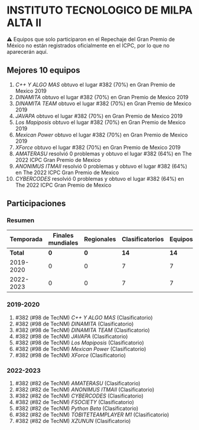 # INSTITUTO TECNOLOGICO DE MILPA ALTA II

:warning: Equipos que solo participaron en el Repechaje del Gran Premio de México no están registrados oficialmente en el ICPC, por lo que no aparecerán aquí.

## Mejores 10 equipos

1. _C++ Y ALGO MAS_ obtuvo el lugar #382 (70%) en Gran Premio de Mexico 2019
1. _DINAMITA_ obtuvo el lugar #382 (70%) en Gran Premio de Mexico 2019
1. _DINAMITA TEAM_ obtuvo el lugar #382 (70%) en Gran Premio de Mexico 2019
1. _JAVAPA_ obtuvo el lugar #382 (70%) en Gran Premio de Mexico 2019
1. _Los Mapiposis_ obtuvo el lugar #382 (70%) en Gran Premio de Mexico 2019
1. _Mexican Power_ obtuvo el lugar #382 (70%) en Gran Premio de Mexico 2019
1. _XForce_ obtuvo el lugar #382 (70%) en Gran Premio de Mexico 2019
1. _AMATERASU_ resolvió 0 problemas y obtuvo el lugar #382 (64%) en The 2022 ICPC Gran Premio de Mexico
1. _ANONIMUS ITMAII_ resolvió 0 problemas y obtuvo el lugar #382 (64%) en The 2022 ICPC Gran Premio de Mexico
1. _CYBERCODES_ resolvió 0 problemas y obtuvo el lugar #382 (64%) en The 2022 ICPC Gran Premio de Mexico

## Participaciones

### Resumen

| Temporada | Finales mundiales | Regionales | Clasificatorios | Equipos |
| --- | --- | --- | --- | --- |
| **Total** | **0** | **0** | **14** | **14** |
| 2019-2020 | 0 | 0 | 7 | 7 |
| 2022-2023 | 0 | 0 | 7 | 7 |

### 2019-2020

1. #382 (#98 de TecNM) _C++ Y ALGO MAS_ (Clasificatorio)
1. #382 (#98 de TecNM) _DINAMITA_ (Clasificatorio)
1. #382 (#98 de TecNM) _DINAMITA TEAM_ (Clasificatorio)
1. #382 (#98 de TecNM) _JAVAPA_ (Clasificatorio)
1. #382 (#98 de TecNM) _Los Mapiposis_ (Clasificatorio)
1. #382 (#98 de TecNM) _Mexican Power_ (Clasificatorio)
1. #382 (#98 de TecNM) _XForce_ (Clasificatorio)

### 2022-2023

1. #382 (#82 de TecNM) _AMATERASU_ (Clasificatorio)
1. #382 (#82 de TecNM) _ANONIMUS ITMAII_ (Clasificatorio)
1. #382 (#82 de TecNM) _CYBERCODES_ (Clasificatorio)
1. #382 (#82 de TecNM) _FSOCIETY_ (Clasificatorio)
1. #382 (#82 de TecNM) _Python Beta_ (Clasificatorio)
1. #382 (#82 de TecNM) _TOBITETEAMPLAYER M1_ (Clasificatorio)
1. #382 (#82 de TecNM) _XZUNUN_ (Clasificatorio)



